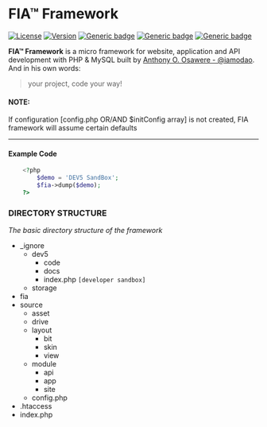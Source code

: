 # FIA™ Framework
[![License](https://img.shields.io/badge/License-Apache%202.0-red.svg)](https://github.com/iamodao/fia/blob/master/LICENSE)
[![Version](https://img.shields.io/badge/Version-Evolving-yellow.svg)](https://github.com/iamodao/fia/releases/latest)
[![Generic badge](https://img.shields.io/badge/Wiki-Read-1abc9c.svg)](https://github.com/iamodao/fia/wiki)
[![Generic badge](https://img.shields.io/badge/Creator-OSAWERE™-green.svg)](https://www.osawere.com/)
[![Generic badge](https://img.shields.io/badge/LinkedIn-@iamodao-blue.svg)](https://www.linkedin.com/in/iamodao/)

**FIA™ Framework** is a micro framework for website, application and API development with PHP & MySQL built by [Anthony O. Osawere - @iamodao](https://www.twitter.com/iamodao). And in his own words:

> your project, code your way!


#### NOTE:
If configuration [config.php OR/AND $initConfig array] is not created, FIA framework will assume certain defaults

---

#### Example Code
```php
	<?php
		$demo = 'DEV5 SandBox';
		$fia->dump($demo);
	?>
```



### DIRECTORY STRUCTURE
_The basic directory structure of the framework_

*	_ignore
	*	dev5
		*	code
		*	docs
		*	index.php `[developer sandbox]`
	*	storage
* fia
* source
	*	asset
	*	drive
	*	layout
		*	bit
		*	skin
		*	view
	*	module
		*	api
		*	app
		*	site
	*	config.php
* .htaccess
* index.php
